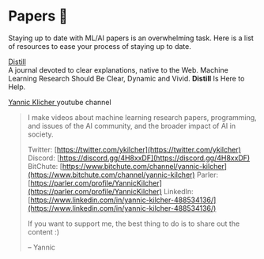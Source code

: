 # Papers 📖

Staying up to date with ML/AI papers is an overwhelming task. Here is a list of resources to ease your process of staying up to date.

[Distill](https://distill.pub)  
A journal devoted to clear explanations, native to the Web. Machine Learning Research Should Be Clear, Dynamic and Vivid. **Distill** Is Here to Help.

[Yannic Klicher ](https://www.youtube.com/channel/UCZHmQk67mSJgfCCTn7xBfew)youtube channel

> I make videos about machine learning research papers, programming, and issues of the AI community, and the broader impact of AI in society.
>
> Twitter: [https://twitter.com/ykilcher](https://twitter.com/ykilcher) Discord: [https://discord.gg/4H8xxDF](https://discord.gg/4H8xxDF) BitChute: [https://www.bitchute.com/channel/yannic-kilcher](https://www.bitchute.com/channel/yannic-kilcher) Parler: [https://parler.com/profile/YannicKilcher](https://parler.com/profile/YannicKilcher) LinkedIn: [https://www.linkedin.com/in/yannic-kilcher-488534136/](https://www.linkedin.com/in/yannic-kilcher-488534136/)
>
> If you want to support me, the best thing to do is to share out the content :\)
>
> – Yannic




